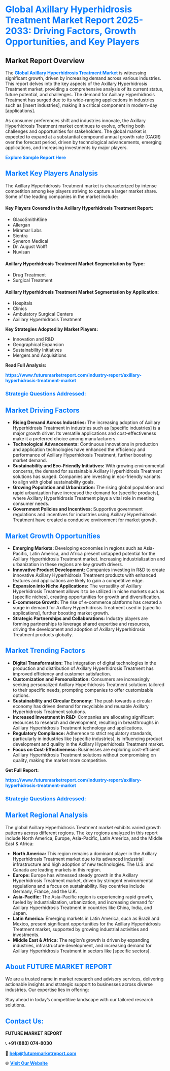 <h1 style="color: #007BFF;">Global Axillary Hyperhidrosis Treatment Market Report 2025-2033: Driving Factors, Growth Opportunities, and Key Players</h1>

<section id="overview">
<h2>Market Report Overview</h2>
<p>The <a href="https://www.futuremarketreport.com/industry-report/axillary-hyperhidrosis-treatment-market" style="color: #007BFF; text-decoration: none;"><strong>Global Axillary Hyperhidrosis Treatment Market</strong></a> is witnessing significant growth, driven by increasing demand across various industries. This report delves into the key aspects of the Axillary Hyperhidrosis Treatment market, providing a comprehensive analysis of its current status, future potential, and challenges. The demand for Axillary Hyperhidrosis Treatment has surged due to its wide-ranging applications in industries such as [insert industries], making it a critical component in modern-day [applications].</p>
<p>As consumer preferences shift and industries innovate, the Axillary Hyperhidrosis Treatment market continues to evolve, offering both challenges and opportunities for stakeholders. The global market is expected to expand at a substantial compound annual growth rate (CAGR) over the forecast period, driven by technological advancements, emerging applications, and increasing investments by major players.</p>
</section>

<section id="overview">
<p><a href="https://www.futuremarketreport.com/request-sample/reportId=127349" style="color: #007BFF; text-decoration: none;"><strong>Explore Sample Report Here</strong></a></p>
</section>

<section id="key-players">
<h2 style="color: #007BFF;">Market Key Players Analysis</h2>
<p>The Axillary Hyperhidrosis Treatment market is characterized by intense competition among key players striving to capture a larger market share. Some of the leading companies in the market include:</p>
<h4>Key Players Covered in the Axillary Hyperhidrosis Treatment Report:</h4>
<ul><li>GlaxoSmithKline</li><li>Allergan</li><li>Miramar Labs</li><li>Sientra</li><li>Syneron Medical</li><li>Dr. August Wolff</li><li>Nuvisan</li></ul>
<h4>Axillary Hyperhidrosis Treatment Market Segmentation by Type:</h4>
<ul><li>Drug Treatment</li><li>Surgical Treatment</li></ul>

<h4>Axillary Hyperhidrosis Treatment Market Segmentation by Application:</h4>
<ul><li>Hospitals</li><li>Clinics</li><li>Ambulatory Surgical Centers</li><li>Axillary Hyperhidrosis Treatment</li></ul>
<p><strong>Key Strategies Adopted by Market Players:</strong></p>
<ul>
<li>Innovation and R&D</li>
<li>Geographical Expansion</li>
<li>Sustainability Initiatives</li>
<li>Mergers and Acquisitions</li>
</ul>
</section>

<section>
<p><strong>Read Full Analysis: </strong></p><a href="https://www.futuremarketreport.com/industry-report/axillary-hyperhidrosis-treatment-market" style="color: #007BFF; text-decoration: none;"><strong>https://www.futuremarketreport.com/industry-report/axillary-hyperhidrosis-treatment-market</strong></a>
<h3 style="color: #007BFF;">Strategic Questions Addressed:</h3>
</section>

<section id="driving-factors">
<h2 style="color: #007BFF;">Market Driving Factors</h2>
<ul>
<li><strong>Rising Demand Across Industries:</strong> The increasing adoption of Axillary Hyperhidrosis Treatment in industries such as [specific industries] is a major growth driver. Its versatile applications and cost-effectiveness make it a preferred choice among manufacturers.</li>
<li><strong>Technological Advancements:</strong> Continuous innovations in production and application technologies have enhanced the efficiency and performance of Axillary Hyperhidrosis Treatment, further boosting market demand.</li>
<li><strong>Sustainability and Eco-Friendly Initiatives:</strong> With growing environmental concerns, the demand for sustainable Axillary Hyperhidrosis Treatment solutions has surged. Companies are investing in eco-friendly variants to align with global sustainability goals.</li>
<li><strong>Growing Population and Urbanization:</strong> The rising global population and rapid urbanization have increased the demand for [specific products], where Axillary Hyperhidrosis Treatment plays a vital role in meeting consumer needs.</li>
<li><strong>Government Policies and Incentives:</strong> Supportive government regulations and incentives for industries using Axillary Hyperhidrosis Treatment have created a conducive environment for market growth.</li>
</ul>
</section>

<section id="growth-opportunities">
<h2 style="color: #007BFF;">Market Growth Opportunities</h2>
<ul>
<li><strong>Emerging Markets:</strong> Developing economies in regions such as Asia-Pacific, Latin America, and Africa present untapped potential for the Axillary Hyperhidrosis Treatment market. Increasing industrialization and urbanization in these regions are key growth drivers.</li>
<li><strong>Innovative Product Development:</strong> Companies investing in R&D to create innovative Axillary Hyperhidrosis Treatment products with enhanced features and applications are likely to gain a competitive edge.</li>
<li><strong>Expansion into Niche Applications:</strong> The versatility of Axillary Hyperhidrosis Treatment allows it to be utilized in niche markets such as [specific niches], creating opportunities for growth and diversification.</li>
<li><strong>E-commerce Growth:</strong> The rise of e-commerce platforms has created a surge in demand for Axillary Hyperhidrosis Treatment used in [specific applications], further boosting market growth.</li>
<li><strong>Strategic Partnerships and Collaborations:</strong> Industry players are forming partnerships to leverage shared expertise and resources, driving the development and adoption of Axillary Hyperhidrosis Treatment products globally.</li>
</ul>
</section>

<section id="trending-factors">
<h2 style="color: #007BFF;">Market Trending Factors</h2>
<ul>
<li><strong>Digital Transformation:</strong> The integration of digital technologies in the production and distribution of Axillary Hyperhidrosis Treatment has improved efficiency and customer satisfaction.</li>
<li><strong>Customization and Personalization:</strong> Consumers are increasingly seeking personalized Axillary Hyperhidrosis Treatment solutions tailored to their specific needs, prompting companies to offer customizable options.</li>
<li><strong>Sustainability and Circular Economy:</strong> The push towards a circular economy has driven demand for recyclable and reusable Axillary Hyperhidrosis Treatment solutions.</li>
<li><strong>Increased Investment in R&D:</strong> Companies are allocating significant resources to research and development, resulting in breakthroughs in Axillary Hyperhidrosis Treatment technology and applications.</li>
<li><strong>Regulatory Compliance:</strong> Adherence to strict regulatory standards, particularly in industries like [specific industries], is influencing product development and quality in the Axillary Hyperhidrosis Treatment market.</li>
<li><strong>Focus on Cost-Effectiveness:</strong> Businesses are exploring cost-efficient Axillary Hyperhidrosis Treatment solutions without compromising on quality, making the market more competitive.</li>
</ul>
</section>

<section>
<p><strong>Get Full Report: </strong></p><a href="https://www.futuremarketreport.com/industry-report/axillary-hyperhidrosis-treatment-market" style="color: #007BFF; text-decoration: none;"><strong>https://www.futuremarketreport.com/industry-report/axillary-hyperhidrosis-treatment-market</strong></a>
<h3 style="color: #007BFF;">Strategic Questions Addressed:</h3>
</section>


<section id="regional-analysis">
<h2 style="color: #007BFF;">Market Regional Analysis</h2>
<p>The global Axillary Hyperhidrosis Treatment market exhibits varied growth patterns across different regions. The key regions analyzed in this report include North America, Europe, Asia-Pacific, Latin America, and the Middle East & Africa:</p>
<ul>
<li><strong>North America:</strong> This region remains a dominant player in the Axillary Hyperhidrosis Treatment market due to its advanced industrial infrastructure and high adoption of new technologies. The U.S. and Canada are leading markets in this region.</li>
<li><strong>Europe:</strong> Europe has witnessed steady growth in the Axillary Hyperhidrosis Treatment market, driven by stringent environmental regulations and a focus on sustainability. Key countries include Germany, France, and the U.K.</li>
<li><strong>Asia-Pacific:</strong> The Asia-Pacific region is experiencing rapid growth, fueled by industrialization, urbanization, and increasing demand for Axillary Hyperhidrosis Treatment in countries like China, India, and Japan.</li>
<li><strong>Latin America:</strong> Emerging markets in Latin America, such as Brazil and Mexico, present significant opportunities for the Axillary Hyperhidrosis Treatment market, supported by growing industrial activities and investments.</li>
<li><strong>Middle East & Africa:</strong> The region’s growth is driven by expanding industries, infrastructure development, and increasing demand for Axillary Hyperhidrosis Treatment in sectors like [specific sectors].</li>
</ul>
</section>

<footer>
<h2 style="color: #007BFF;">About FUTURE MARKET REPORT</h2>
<p>We are a trusted name in market research and advisory services, delivering actionable insights and strategic support to businesses across diverse industries. Our expertise lies in offering:</p>

<p>Stay ahead in today’s competitive landscape with our tailored research solutions.</p>

<h2 style="color: #007BFF;">Contact Us:</h2>
<p><strong>FUTURE MARKET REPORT</strong></p>
<p>📞 <strong>+91 (883) 074-8030</strong></p>
<p>📧 <strong><a href="mailto:help@futuremarketreport.com" style="color: #007BFF;">help@futuremarketreport.com</a></strong></p>
<p>🌐 <strong><a href="https://www.futuremarketreport.com/" style="color: #007BFF;">Visit Our Website</a></strong></p>
</footer>